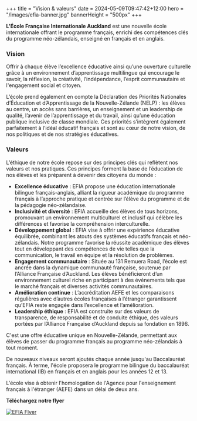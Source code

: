 +++
title = "Vision & valeurs"
date = 2024-05-09T09:47:42+12:00
hero = "/images/efia-banner.jpg"
bannerHeight = "500px"
+++

**L'École Française Internationale Auckland** est une nouvelle école internationale offrant le programme français, enrichi des compétences clés du programme néo-zélandais, enseigné en français et en anglais.

### Vision

Offrir à chaque élève l’excellence éducative ainsi qu’une ouverture culturelle grâce à un environnement d’apprentissage multilingue qui encourage le savoir, la réflexion, la créativité, l’indépendance, l’esprit communautaire et l'engagement social et citoyen.

L’école prend également en compte la Déclaration des Priorités Nationales d’Éducation et d’Apprentissage de la Nouvelle-Zélande (NELP) : les élèves au centre, un accès sans barrières, un enseignement et un leadership de qualité, l’avenir de l’apprentissage et du travail, ainsi qu’une éducation publique inclusive de classe mondiale. Ces priorités s’intègrent également parfaitement à l’idéal éducatif français et sont au cœur de notre vision, de nos politiques et de nos stratégies éducatives.

### Valeurs

L’éthique de notre école repose sur des principes clés qui reflètent nos valeurs et nos pratiques. Ces principes forment la base de l’éducation de nos élèves et les préparent à devenir des citoyens du monde :

- **Excellence éducative** : EFIA propose une éducation internationale bilingue français-anglais, alliant la rigueur académique du programme français à l’approche pratique et centrée sur l’élève du programme et de la pédagogie néo-zélandaise.
- **Inclusivité et diversité** : EFIA accueille des élèves de tous horizons, promouvant un environnement multiculturel et inclusif qui célèbre les différences et favorise la compréhension interculturelle.
- **Développement global** : EFIA vise à offrir une expérience éducative équilibrée, combinant les atouts des systèmes éducatifs français et néo-zélandais. Notre programme favorise la réussite académique des élèves tout en développant des compétences de vie telles que la communication, le travail en équipe et la résolution de problèmes.
- **Engagement communautaire** : Située au 131 Remuera Road, l’école est ancrée dans la dynamique communauté française, soutenue par l’Alliance Française d’Auckland. Les élèves bénéficieront d’un environnement culturel riche en participant à des événements tels que le marché français et diverses activités communautaires.
- **Amélioration continue** : L’accréditation AEFE et les comparaisons régulières avec d’autres écoles françaises à l’étranger garantissent qu’EFIA reste engagée dans l’excellence et l’amélioration.
- **Leadership éthique** : EFIA est construite sur des valeurs de transparence, de responsabilité et de conduite éthique, des valeurs portées par l’Alliance Française d’Auckland depuis sa fondation en 1896.

C'est une offre éducative unique en Nouvelle-Zélande, permettant aux élèves de passer du programme français au programme néo-zélandais à tout moment.

De nouveaux niveaux seront ajoutés chaque année jusqu'au Baccalauréat français. À terme, l'école proposera le programme bilingue du baccalauréat international (IB) en français et en anglais pour les années 12 et 13.

L'école vise à obtenir l'homologation de l'Agence pour l'enseignement français à l'étranger (AEFE) dans un délai de deux ans.

**Téléchargez notre flyer**

[![EFIA Flyer](/images/efia-flyer.jpg "EFIA Flyer")](/efia-flyer.pdf)
